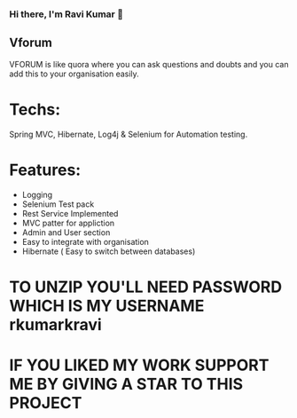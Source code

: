 ### Hi there, I'm Ravi Kumar 👋

## Vforum
VFORUM is like quora where you can ask questions and doubts and you can add this to your organisation easily.


# Techs:
Spring MVC, Hibernate, Log4j & Selenium for Automation testing.

# Features:
- Logging
- Selenium Test pack
- Rest Service Implemented
- MVC patter for appliction
- Admin and User section
- Easy to integrate with organisation
- Hibernate ( Easy to switch between databases)

# TO UNZIP YOU'LL NEED PASSWORD WHICH IS MY USERNAME rkumarkravi

# IF YOU LIKED MY WORK SUPPORT ME BY GIVING A STAR TO THIS PROJECT
